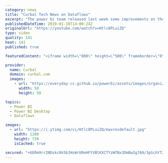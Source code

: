 ```yaml
---
category: news
title: "Curbal Tech News on Dataflows"
excerpt: "The power bi team released last week some improvements on the dataflows features. You can read more here: https://powerbi.microsoft.com/en-us/blog/power-bi-dataflows-january-updates/  Among other things, the news are: 1. Dataflows now supports 47 connectors, and counting! 2. Added support for many more"
publishedDateTime: 2019-01-18T14:00:24Z
originalUrl: "https://youtube.com/watch?v=Htlc8PLuiZQ"
type: video
quality: 141
heat: 141
published: true

featuredContent: "<iframe width=\"800\" height=\"500\" frameborder=\"0\" src=\"https://www.youtube.com/embed/Htlc8PLuiZQ\" allow=\"accelerometer; autoplay; encrypted-media; gyroscope; picture-in-picture\" allowfullscreen></iframe>"

provider:
  name: Curbal
  domain: curbal.com
  images:
    - url: "https://everyday-cc.github.io/powerbi/assets/images/organizations/curbal.com-50x50.jpg"
      width: 50
      height: 50

topics:
  - Power BI
  - Power BI Desktop
  - Dataflows

images:
  - url: "https://i.ytimg.com/vi/Htlc8PLuiZQ/maxresdefault.jpg"
    width: 1280
    height: 720
    isCached: true

secured: "+6ERm9rr2NDskc0k5bJHsWrUReHFYVBlKXCTYzWfNx3DmBw2g7A9/3pSchYTZxOJ2uqYe6WVeZOXWKC8BecCTBPydVzOuVrI6Jhs1yCAumdD2bV9mTtw45MISEY99jv0ccNlHExebruG5u0Pdfq33o5ZQ8vvNDkTK0FZQ9XTHrn2yUe8G4c5Sq2G8BbQTDOjPuwgey914/ubKuEA0XntKR1omty9nM5eKAZJHE5bWWH3X5UgYFyHWeN1KitIrDmJBznME/5U7tZANYrJC0vFr52mH3r01ibnsuGHREvlz+uZ49BxUx5RFMzPkQRKqVao2qkzHcyjtOufIU+VPZ9/wWDuqht3A0rWYl+Kvme6Gfpcc83JDpRVE3Uky9fFkwIVhVZ73cwuP1wWA7b+hXH5T938HD0RJ6Njw/SclwU18K0Dw5DTnMhL7DWpTCALZAo8;jywcT+vEO7nmscUUKHYIUQ=="
---
```


